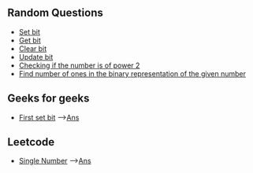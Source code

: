 ## Random Questions

* [Set bit](/bit_m/random/set_bit.cpp)
* [Get bit](/bit_m/random/get_bit.cpp)
* [Clear bit](/bit_m/random/clear_bit.cpp)
* [Update bit](/bit_m/random/update_bit.cpp)
* [Checking if the number is of power 2](/bit_m/random/is_powerof2.cpp)
* [Find number of ones in the binary representation of the given number](/bit_m/random/numof1.cpp)


## Geeks for geeks
* [First set bit](https://practice.geeksforgeeks.org/problems/find-first-set-bit-1587115620/1/?track=DSASP-BitMagic&batchId=154) -->[Ans](/bit_m/first_set_bit.cpp)

## Leetcode 
* [Single Number](https://leetcode.com/problems/single-number/) -->[Ans](/bit_m/single_num.cpp)
